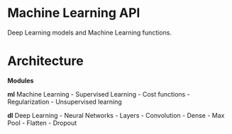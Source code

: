 # Machine Learning API
Deep Learning models and Machine Learning functions.

# Architecture

**Modules**

**ml**
    Machine Learning
    - Supervised Learning
    - Cost functions
    - Regularization
    - Unsupervised learning

**dl**
    Deep Learning
    - Neural Networks
    - Layers
        - Convolution
        - Dense
        - Max Pool
        - Flatten
        - Dropout

